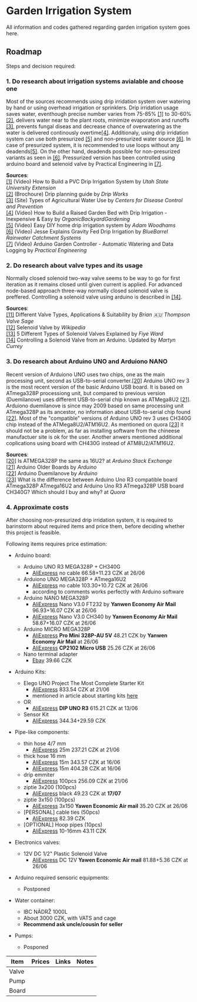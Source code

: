 # Garden Irrigation System
All information and codes gathered regarding garden irrigation system goes here.


## Roadmap
Steps and decision required:

### 1. Do research about irrigation systems avialable and choose one

Most of the sources recommends using drip irridation system over watering by hand or using overhead irrigation or sprinklers.
Drip irridation usage saves water, eventhough precise number varies from 75-85% [[1]](https://www.youtube.com/watch?v=NOpvLFwjS1g) to 30-60% [[2]](https://www.dripworks.com/media/wysiwyg/drip-planning-guide.pdf), delivers water near to the plant roots, minimize evaporation and runoffs [[3]](https://www.cdc.gov/healthywater/other/agricultural/types.html), prevents fungal diseas and decrease chance of overwatering as the water is delivered continously overtime[[4]](https://www.youtube.com/watch?v=P86oiKTzuAo).
Additionaly, using drip irridation system can use both presurized [[5]](https://www.youtube.com/watch?v=Bo2GFneYrfM) and non-presurized water source [[6]](https://www.youtube.com/watch?v=WF5TeIQyiHY).
In case of presurized system, it is recommended to use loops without any deadends[[5]](https://www.youtube.com/watch?v=Bo2GFneYrfM).
On the other hand, deadends possible for non-presurized variants as seen in [[6]](https://www.youtube.com/watch?v=WF5TeIQyiHY).
Pressurized version has been controlled using arduino board and selenoid valve by Practical Engineering in [[7]](https://www.youtube.com/watch?v=O_Q1WKCtWiA).

**Sources**:  
[[1]](https://www.youtube.com/watch?v=NOpvLFwjS1g) (Video) How to Build a PVC Drip Irrigation System by _Utah State University Extension_  
[[2]](https://www.dripworks.com/media/wysiwyg/drip-planning-guide.pdf) (Brochoure) Drip planning guide by _Drip Works_  
[[3]](https://www.cdc.gov/healthywater/other/agricultural/types.html) (Site) Types of Agricultural Water Use by _Centers for Disease Control and Prevention_  
[[4]](https://www.youtube.com/watch?v=P86oiKTzuAo) (Video) How to Build a Raised Garden Bed with Drip Irrigation - Inexpensive & Easy by _OrganicBackyardGardening_  
[[5]](https://www.youtube.com/watch?v=Bo2GFneYrfM) (Video) Easy DIY home drip irrigation system by _Adam Woodhams_  
[[6]](https://www.youtube.com/watch?v=WF5TeIQyiHY) (Video) Jesse Explains Gravity Fed Drip Irrigation by _BlueBarrel Rainwater Catchment Systems_   
[[7]](https://www.youtube.com/watch?v=O_Q1WKCtWiA) (Video) Arduino Garden Controller - Automatic Watering and Data Logging by _Practical Engineering_

### 2. Do research about valve types and its usage

Normally closed solenoid two-way valve seems to be way to go for first iteration as it remains closed until given current is applied.
For advanced node-based approach three-way normally closed solenoid valve is preffered.
Controlling a solenoid valve using arduino is described in [[14]](http://www.martyncurrey.com/controlling-a-solenoid-valve-from-an-arduino-updated/).

**Sources**:  
[[11]](https://www.linkedin.com/pulse/different-valve-types-applications-suitability-brian-g-thompson--1) Different Valve Types, Applications & Suitability by _Brian 🇦🇺 Thompson Valve Sage_  
[[12]](https://en.wikipedia.org/wiki/Solenoid_valve) Selenoid Valve by _Wikipedia_  
[[13]](https://www.doityourself.com/stry/5-different-types-of-solenoid-valves-explained) 5 Different Types of Solenoid Valves Explained by _Fiye Ward_  
[[14]](http://www.martyncurrey.com/controlling-a-solenoid-valve-from-an-arduino-updated/) Controlling a Solenoid Valve from an Arduino. Updated by _Martyn Currey_
 

### 3. Do research about Arduino UNO and Arduiono NANO 

Recent version of Arduiono UNO uses two chips, one as the main processing unit, second as USB-to-serial converter.[[20]](https://arduino.stackexchange.com/questions/24081/is-atmega328p-the-same-as-16u2)
Arduino UNO rev 3 is the most recent version of the basic Arduino USB board.
It is based on ATmega328P processiong unit, but compared to previous version (Duemilanove) uses different USB-to-serial chip known as ATMega8U2 [[21]](https://www.arduino.cc/en/main/boards).
Arduiono duemilanove is since may 2009 based on same processing unit ATmega328P as its ancestor, no information about USB-to-serial chip found [[22]](https://www.arduino.cc/en/Main/ArduinoBoardDuemilanove).
Most of the "compatible" versions of Arduino UNO rev 3 uses CH340G chip instead of the ATMega8U2/ATM16U2.
As mentioned on quora [[23]](https://www.quora.com/What-is-the-difference-between-Arduino-Uno-R3-compatible-board-ATmega328P-ATmega16U2-and-Arduino-Uno-R3-ATmega328P-USB-board-CH340G-Which-should-I-buy-and-why) it should not be a problem, as far as installing software from the chineese manufactuer site is ok for the user. Another anwers mentioned additional coplications using board with CH430G instead of ATM8U2/ATM16U2.

**Sources**:  
[[20]](https://arduino.stackexchange.com/questions/24081/is-atmega328p-the-same-as-16u2) Is ATMEGA328P the same as 16U2? at _Arduino Stack Exchange_  
[[21]](https://www.arduino.cc/en/main/boards) Arduino Older Boards by _Arduino_  
[[22]](https://www.arduino.cc/en/Main/ArduinoBoardDuemilanove) Arduino Duemilanove by _Arduino_  
[[23]](https://www.quora.com/What-is-the-difference-between-Arduino-Uno-R3-compatible-board-ATmega328P-ATmega16U2-and-Arduino-Uno-R3-ATmega328P-USB-board-CH340G-Which-should-I-buy-and-why) What is the difference between Arduino Uno R3 compatible board ATmega328P ATmega16U2 and Arduino Uno R3 ATmega328P USB board CH340G? Which should I buy and why? at _Quora_

### 4. Approximate costs

After choosing non-presurized drip irridation system, it is required to barinstorm about required items and price them, before deciding whether this project is feasible.

Following items requires price estimation:
- Arduino board:
   - Arduino UNO R3 MEGA328P + CH340G
     - [AliExpress](https://www.aliexpress.com/item/32768431306.html) no cable 66.58+11.23 CZK at 26/06
   - Arduiono UNO MEGA328P + ATmega16U2
     - [AliExpress](https://www.aliexpress.com/item/32964588171.html) no cable 103.30+10.72 CZK at 26/06
     - according to comments works perfectly with Arduino software
   - Arduino NANO MEGA328P
     - [AliExpress](https://www.aliexpress.com/item/32309876432.html) Nano V3.0 FT232 by **Yanwen Economy Air Mail** 96.93+16.07 CZK at 26/06
     - [AliExpress](https://www.aliexpress.com/item/32309876432.html) Nano V3.0 CH340 by **Yanwen Economy Air Mail** 58.67+16.07 CZK at 26/06
   - Arduino MICRO MEGA328P
     - [AliExpress](https://www.aliexpress.com/item/4000160120491.html) **Pro Mini 328P-AU 5V** 48.21 CZK by **Yanwen Economy Air Mail**  at 26/06
     - [AliExpress](https://www.aliexpress.com/item/4000160120491.html) **CP2102 Micro USB** 25.26 CZK at 26/06
  - Nano terminal adapter
     - [Ebay](https://www.ebay.com/itm/Nano-Terminal-Adapter-for-the-Arduino-Nano-V3-0-AVR-ATMEGA328P-AU-Module-Board/133302815395) 39.66 CZK   
- Arduino Kits:
  - Elego UNO Project The Most Complete Starter Kit
     - [AliExpress](https://www.aliexpress.com/item/32638892215.html) 833.54 CZK at 21/06
     - mentioned in article about starting kits [here](https://makeradvisor.com/best-arduino-starter-kits/)
  - OR 
    - [AliExpress](https://www.aliexpress.com/item/32620337494.html) **DIP UNO R3** 615.21 CZK at 13/06
  - Sensor Kit  
    - [AliExpress](https://www.aliexpress.com/item/32592140121.html) 344.34+29.59 CZK

- Pipe-like components:
   - thin hose 4/7 mm 
      - [AliExpress](https://www.aliexpress.com/item/33052237739.html) 25m 237.21 CZK at 21/06
   - thick hose 16 mm
      - [AliExpress](https://www.aliexpress.com/item/4000618853699.html) 15m 343.57 CZK at 16/06
      - [AliExpress](https://www.aliexpress.com/item/4000732232580.html) 15m 404.28 CZK at 16/06
   - drip emmiter
      - [AliExpress](https://www.aliexpress.com/item/32912594761.html) 100pcs 256.09 CZK at 21/06
   - ziptie 3x200 (100pcs)
      - [AliExpress](https://www.aliexpress.com/item/4000094753931.html) black 49.23 CZK at **17/07**
   - ziptie 3x150 (100pcs)
      - [AliExpress](https://www.aliexpress.com/item/4000983441033.html) 3x150 **Yawen Economic Air mail** 35.20 CZK at 26/06
   - [PERSONAL] cable ties (50pcs)
      - [AliExpress](https://www.aliexpress.com/item/4000843570179.html) 82.39 CZK
   - [OPTIONAL] Hoop pipes (10pcs)
      - [AliExpress](https://www.aliexpress.com/item/10000150195823.html) 10-16mm 43.11 CZK
- Electronics valves:
   - 12V DC 1/2" Plastic Solenoid Valve
      - [AliExpress](https://www.aliexpress.com/item/33019875310.html) DC 12V **Yawen Economic Air mail** 81.88+5.36 CZK at 26/06
- Arduino required sensoric equipments:
   - Postponed    
- Water container:
   - IBC NÁDRŽ 1000L
   - About 3000 CZK, with VATS and cage
   - **Recommend ask uncle/cousin for seller**
- Pumps: 
   - Posponed


| Item  | Prices | Links | Notes  |
|-------|--------|-------|--------|
| Valve |        |       |        |
| Pump  |        |       |        |
| Board |        |       |        |


